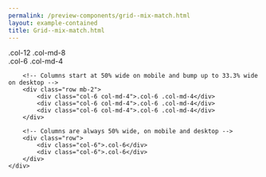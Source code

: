 ```yaml
--- 
permalink: /preview-components/grid--mix-match.html
layout: example-contained 
title: Grid--mix-match.html
---
```

<div class="grid-example">
    <div class="container w-percent-100">
        <!-- Stack the columns on mobile by making one full-width and the other half-width -->
        <div class="row mb-2">
            <div class="col-12 col-md-8">.col-12 .col-md-8</div>
            <div class="col-6 col-md-4">.col-6 .col-md-4</div>
        </div>

        <!-- Columns start at 50% wide on mobile and bump up to 33.3% wide on desktop -->
        <div class="row mb-2">
            <div class="col-6 col-md-4">.col-6 .col-md-4</div>
            <div class="col-6 col-md-4">.col-6 .col-md-4</div>
            <div class="col-6 col-md-4">.col-6 .col-md-4</div>
        </div>

        <!-- Columns are always 50% wide, on mobile and desktop -->
        <div class="row">
            <div class="col-6">.col-6</div>
            <div class="col-6">.col-6</div>
        </div>
    </div>
</div>